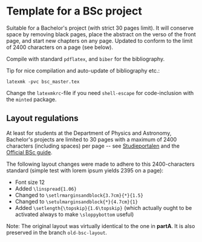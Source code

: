 # Template for a BSc project

Suitable for a Bachelor's project (with strict 30 pages limit). It will conserve
space by removing black pages, place the abstract on the verso of the front
page, and start new chapters on any page. Updated to conform to the limit of
2400 characters on a page (see below).

Compile with standard `pdflatex`, and `biber` for the bibliography.

Tip for nice compilation and auto-update of bibliography etc.:
```
latexmk -pvc bsc_master.tex
```

Change the `latexmkrc`-file if you need `shell-escape` for code-inclusion with
the `minted` package.


## Layout regulations
At least for students at the Department of Physics and Astronomy, Bachelor's
projects are limited to 30 pages with a maximum of 2400 characters (including
spaces) per page -- see
[Studieportalen](https://studerende.au.dk/studier/fagportaler/fysik/bachelorprojekt-speciale-og-andre-projekter/bachelorprojekt/)
and the [Official BSc
guide](https://studerende.au.dk/fileadmin/site_files/studier/Bachelorprojekt_Fysik_2017_Juli.pdf).

The following layout changes were made to adhere to this 2400-characters
standard (simple test with lorem ipsum yields 2395 on a page):
 - Font size 12
 - Added `\linspread{1.06}`
 - Changed to `\setlrmarginsandblock{3.7cm}{*}{1.5}`
 - Changed to `\setulmarginsandblock{*}{4.7cm}{1}`
 - Added `\setlength{\topskip}{1.6\topskip}` (which actually ought to be
   activated always to make `\sloppybottom` useful)

Note: The original layout was virtually identical to the one in **partA**. It is
also preserved in the branch `old-bsc-layout`.
